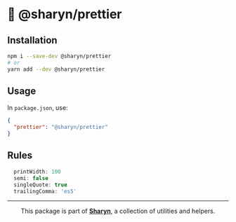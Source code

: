 # 🌹 @sharyn/prettier

## Installation

```sh
npm i --save-dev @sharyn/prettier
# or
yarn add --dev @sharyn/prettier
```

## Usage

In `package.json`, use:

```json
{
  "prettier": "@sharyn/prettier"
}
```

## Rules

```js
  printWidth: 100
  semi: false
  singleQuote: true
  trailingComma: 'es5'
```

<hr />

<p align="center">
  This package is part of <a href="https://github.com/sharynjs/sharyn"><b>Sharyn</b></a>, a collection of utilities and helpers.
</p>
